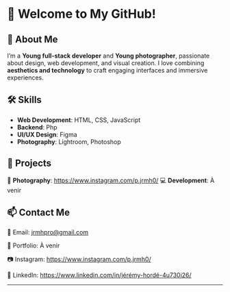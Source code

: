# 👋 Welcome to My GitHub!  

## 🎯 About Me  
I’m a **Young full-stack developer** and **Young photographer**, passionate about design, web development, and visual creation. I love combining **aesthetics and technology** to craft engaging interfaces and immersive experiences.  

## 🛠️ Skills  
- **Web Development**: HTML, CSS, JavaScript 
- **Backend**: Php
- **UI/UX Design**: Figma
- **Photography**: Lightroom, Photoshop  

## 🚀 Projects  
📸 **Photography**: https://www.instagram.com/p.jrmh0/
💻 **Development**: À venir  

## 📫 Contact Me  
📧 Email: jrmhpro@gmail.com

🔗 Portfolio: À venir 

📷 Instagram: https://www.instagram.com/p.jrmh0/

💼 LinkedIn: https://www.linkedin.com/in/jérémy-hordé-4u730i26/

---
